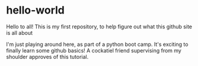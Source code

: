 # hello-world
Hello to all! This is my first repository, to help figure out what this github site is all about

I'm just playing around here, as part of a python boot camp.  It's exciting to finally learn some github basics!  A cockatiel friend supervising from my shoulder approves of this tutorial.
